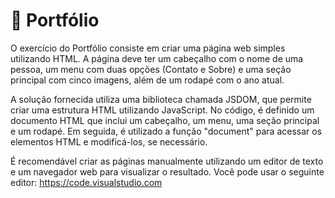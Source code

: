 # 📎 Portfólio

O exercício do Portfólio consiste em criar uma página web simples utilizando HTML. A página deve ter um cabeçalho com o nome de uma pessoa, um menu com duas opções (Contato e Sobre) e uma seção principal com cinco imagens, além de um rodapé com o ano atual.

A solução fornecida utiliza uma biblioteca chamada JSDOM, que permite criar uma estrutura HTML utilizando JavaScript. No código, é definido um documento HTML que inclui um cabeçalho, um menu, uma seção principal e um rodapé. Em seguida, é utilizado a função "document" para acessar os elementos HTML e modificá-los, se necessário.

É recomendável criar as páginas manualmente utilizando um editor de texto e um navegador web para visualizar o resultado. Você pode usar o seguinte editor: https://code.visualstudio.com
